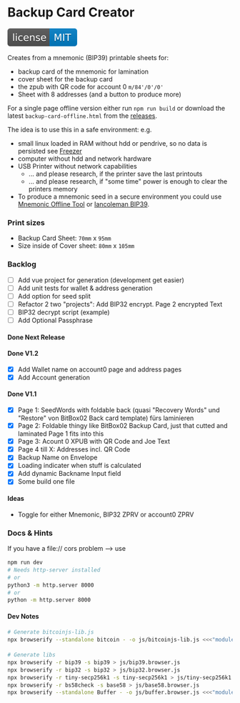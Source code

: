 # Backup Card Creator

[![MIT License Badge](docs/img/license-badge.svg)](LICENSE)

Creates from a mnemonic (BIP39) printable sheets for:
- backup card of the mnemonic for lamination
- cover sheet for the backup card 
- the zpub with QR code for account 0 `m/84'/0'/0'`
- Sheet with 8 addresses (and a button to produce more)

For a single page offline version either run `npm run build` or download the latest 
`backup-card-offline.html` from the [releases](https://github.com/thespielplatz/BackupCard/releases).

The idea is to use this in a safe environment: e.g. 
- small linux loaded in RAM without hdd or pendrive, so no data is persisted see [Freezer](freezer/README.md)
- computer without hdd and network hardware
- USB Printer without network capabilities
  - ... and please research, if the printer save the last printouts
  - ... and please research, if "some time" power is enough to clear the printers memory
- To produce a mnemonic seed in a secure environment you could use [Mnemonic Offline Tool](https://github.com/bitaps-com/mnemonic-offline-tool)
or [Iancoleman BIP39](https://github.com/iancoleman/bip39/blob/master/readme.md#standalone-offline-version).

### Print sizes
- Backup Card Sheet: `70mm` x `95mm`
- Size inside of Cover sheet: `80mm` x `105mm`

### Backlog

- [ ] Add vue project for generation (development get easier)
- [ ] Add unit tests for wallet & address generation
- [ ] Add option for seed split
- [ ] Refactor 2 two "projects": Add BIP32 encrypt. Page 2 encrypted Text
- [ ] BIP32 decrypt script (example)
- [ ] Add Optional Passphrase

#### Done Next Release

#### Done V1.2
- [x] Add Wallet name on account0 page and address pages
- [x] Add Account generation

#### Done V1.1
- [x] Page 1: SeedWords with foldable back (quasi "Recovery Words" und "Restore" von BitBox02 Back card template) fürs laminieren
- [x] Page 2: Foldable thingy like BitBox02 Backup Card, just that cutted and laminated Page 1 fits into this
- [x] Page 3: Acount 0 XPUB with QR Code and Joe Text
- [x] Page 4 till X: Addresses incl. QR Code
- [x] Backup Name on Envelope
- [x] Loading indicater when stuff is calculated
- [x] Add dynamic Backname Input field
- [x] Some build one file

#### Ideas
- Toggle for either Mnemonic, BIP32 ZPRV or account0 ZPRV

###  Docs & Hints

If you have a file:// cors problem --> use 
```bash
npm run dev
# Needs http-server installed
# or
python3 -m http.server 8000
# or
python -m http.server 8000
```

#### Dev Notes

```bash
# Generate bitcoinjs-lib.js
npx browserify --standalone bitcoin - -o js/bitcoinjs-lib.js <<<"module.exports = require('bitcoinjs-lib');"

# Generate libs
npx browserify -r bip39 -s bip39 > js/bip39.browser.js  
npx browserify -r bip32 -s bip32 > js/bip32.browser.js
npx browserify -r tiny-secp256k1 -s tiny-secp256k1 > js/tiny-secp256k1.browser.js
npx browserify -r bs58check -s base58 > js/base58.browser.js  
npx browserify --standalone Buffer - -o js/buffer.browser.js <<<"module.exports = require('buffer').Buffer;"
```
